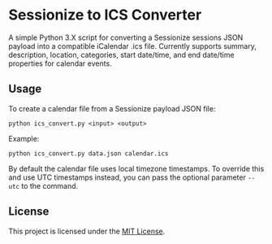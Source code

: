# Sessionize to ICS Converter

A simple Python 3.X script for converting a Sessionize sessions JSON payload into a compatible iCalendar .ics file. Currently supports summary, description, location, categories, start date/time, and end date/time properties for calendar events.

## Usage

To create a calendar file from a Sessionize payload JSON file:

```shell
python ics_convert.py <input> <output>
```

Example:

```shell
python ics_convert.py data.json calendar.ics
```

By default the calendar file uses local timezone timestamps. To override this and use UTC timestamps instead, you can pass the optional parameter `--utc` to the command.

## License

This project is licensed under the [MIT License](LICENSE).